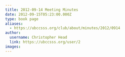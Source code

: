 ```yaml
---
title: 2012-09-14 Meeting Minutes 
date: 2012-09-15T05:23:00.000Z
type: book page
aliases:
  - https://ubccsss.org/club/about/minutes/2012/0914
author:
  username: Christopher Head
  link: https://ubccsss.org/user/2
images:
---
```


